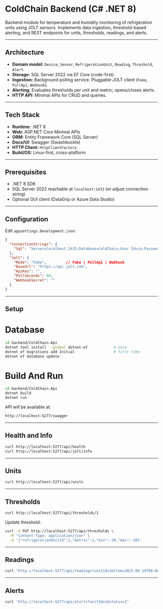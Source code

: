 # ColdChain Backend (C# .NET 8)

Backend module for temperature and humidity monitoring of refrigeration units using JOLT sensors. Implements data ingestion, threshold-based alerting, and REST endpoints for units, thresholds, readings, and alerts.

---

## Architecture
- **Domain model:** `Device`, `Sensor`, `RefrigerationUnit`, `Reading`, `Threshold`, `Alert`.
- **Storage:** SQL Server 2022 via EF Core (code-first).
- **Ingestion:** Background polling service. Pluggable JOLT client (`Fake`, `PullApi`, `Webhook`).
- **Alerting:** Evaluates thresholds per unit and metric; opens/closes alerts.
- **HTTP API:** Minimal APIs for CRUD and queries.

---

## Tech Stack
- **Runtime:** .NET 8  
- **Web:** ASP.NET Core Minimal APIs  
- **ORM:** Entity Framework Core (SQL Server)  
- **Docs/UI:** Swagger (Swashbuckle)  
- **HTTP Client:** `HttpClientFactory`  
- **Build/OS:** Linux-first, cross-platform

---

## Prerequisites
- .NET 8 SDK  
- SQL Server 2022 reachable at `localhost:1433` (or adjust connection string)  
- Optional GUI client (DataGrip or Azure Data Studio)

---

## Configuration
Edit `appsettings.Development.json`:
```json
{
  "ConnectionStrings": {
    "Sql": "Server=localhost,1433;Database=ColdChain;User Id=sa;Password=Str0ng!Passw0rd;TrustServerCertificate=True"
  },
  "Jolt": {
    "Mode": "Fake",         // Fake | PullApi | Webhook
    "BaseUrl": "https://api.jolt.com",
    "ApiKey": "",
    "PollSeconds": 60,
    "WebhookSecret": ""
  }
}
```

---

## Setup

# Database

```bash
cd backend/ColdChain.Api
dotnet tool install --global dotnet-ef            # once
dotnet ef migrations add Initial                  # first time
dotnet ef database update
```

# Build And Run

```bash
cd backend/ColdChain.Api
dotnet build
dotnet run
```

API will be available at:

```bash
http://localhost:5277/swagger
```

---

## Health and Info

```bash
curl http://localhost:5277/api/health
curl http://localhost:5277/api/jolt/info
```

---

## Units

```bash
curl http://localhost:5277/api/units
```

---

## Thresholds

```bash
curl http://localhost:5277/api/thresholds/1
```

Update threshold:

```bash
curl -X PUT http://localhost:5277/api/thresholds \
  -H "Content-Type: application/json" \
  -d '{"refrigerationUnitId":1,"metric":1,"min":-20,"max":-10}'
```

---

## Readings

```bash
curl "http://localhost:5277/api/readings?unitId=1&from=2025-09-14T00:00:00Z"
```

---

## Alerts

```bash
curl "http://localhost:5277/api/alerts?unitId=1&status=1"
```
